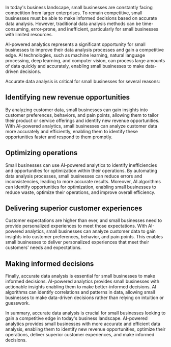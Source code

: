 

In today's business landscape, small businesses are constantly facing competition from larger enterprises. To remain competitive, small businesses must be able to make informed decisions based on accurate data analysis. However, traditional data analysis methods can be time-consuming, error-prone, and inefficient, particularly for small businesses with limited resources.

AI-powered analytics represents a significant opportunity for small businesses to improve their data analysis processes and gain a competitive edge. AI technologies, such as machine learning, natural language processing, deep learning, and computer vision, can process large amounts of data quickly and accurately, enabling small businesses to make data-driven decisions.

Accurate data analysis is critical for small businesses for several reasons:

Identifying new revenue opportunities
-------------------------------------

By analyzing customer data, small businesses can gain insights into customer preferences, behaviors, and pain points, allowing them to tailor their product or service offerings and identify new revenue opportunities. With AI-powered analytics, small businesses can analyze customer data more accurately and efficiently, enabling them to identify these opportunities faster and respond to them promptly.

Optimizing operations
---------------------

Small businesses can use AI-powered analytics to identify inefficiencies and opportunities for optimization within their operations. By automating data analysis processes, small businesses can reduce errors and inconsistencies, leading to more accurate results. Moreover, AI algorithms can identify opportunities for optimization, enabling small businesses to reduce waste, optimize their operations, and improve overall efficiency.

Delivering superior customer experiences
----------------------------------------

Customer expectations are higher than ever, and small businesses need to provide personalized experiences to meet those expectations. With AI-powered analytics, small businesses can analyze customer data to gain insights into customer preferences, behavior, and pain points. This enables small businesses to deliver personalized experiences that meet their customers' needs and expectations.

Making informed decisions
-------------------------

Finally, accurate data analysis is essential for small businesses to make informed decisions. AI-powered analytics provides small businesses with actionable insights enabling them to make better-informed decisions. AI algorithms can identify correlations and patterns in data, allowing small businesses to make data-driven decisions rather than relying on intuition or guesswork.

In summary, accurate data analysis is crucial for small businesses looking to gain a competitive edge in today's business landscape. AI-powered analytics provides small businesses with more accurate and efficient data analysis, enabling them to identify new revenue opportunities, optimize their operations, deliver superior customer experiences, and make informed decisions.
